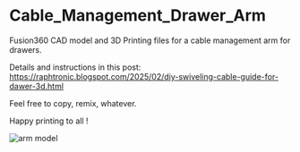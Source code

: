 # Cable_Management_Drawer_Arm

Fusion360 CAD model and 3D Printing files for a cable management arm for drawers.

Details and instructions in this post: https://raphtronic.blogspot.com/2025/02/diy-swiveling-cable-guide-for-dawer-3d.html

Feel free to copy, remix, whatever.

Happy printing to all !

![arm model](https://github.com/user-attachments/assets/917b193d-b7b5-4108-9ca2-291650cd3ef0)
